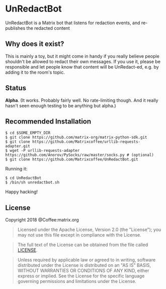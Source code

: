# UnRedactBot
UnRedactBot is a Matrix bot that listens for redaction events, and re-publishes the redacted content

## Why does it exist?
This is mainly a toy, but it might come in handy if you really believe people
shouldn't be allowed to redact their own messages. If you use it, please be
responsible and let people know that content will be UnRedact-ed, e.g. by
adding it to the room's topic.

## Status
**Alpha**. (It works. Probably fairly well. No rate-limiting though. And it
really hasn't seen enough testing to be anything but alpha.)

## Recommended Installation
```
$ cd $SOME_EMPTY_DIR
$ git clone https://github.com/matrix-org/matrix-python-sdk.git
$ git clone https://github.com/Matrixcoffee/urllib-requests-adapter.git
$ wget -P urllib-requests-adapter https://github.com/Anorov/PySocks/raw/master/socks.py # (optional)
$ git clone https://github.com/Matrixcoffee/UnRedactBot.git
```
Running it:
```
$ cd UnRedactBot
$ /bin/sh unredactbot.sh
```

Happy hacking!

## License
Copyright 2018 @Coffee:matrix.org

   > Licensed under the Apache License, Version 2.0 (the "License");
   > you may not use this file except in compliance with the License.

   > The full text of the License can be obtained from the file called [LICENSE](LICENSE).

   > Unless required by applicable law or agreed to in writing, software
   > distributed under the License is distributed on an "AS IS" BASIS,
   > WITHOUT WARRANTIES OR CONDITIONS OF ANY KIND, either express or implied.
   > See the License for the specific language governing permissions and
   > limitations under the License.
